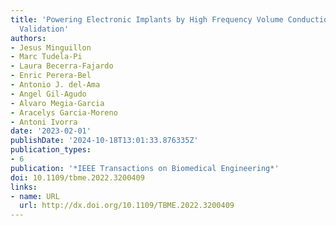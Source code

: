 ```yaml
---
title: 'Powering Electronic Implants by High Frequency Volume Conduction: In Human
  Validation'
authors:
- Jesus Minguillon
- Marc Tudela-Pi
- Laura Becerra-Fajardo
- Enric Perera-Bel
- Antonio J. del-Ama
- Angel Gil-Agudo
- Alvaro Megia-Garcia
- Aracelys Garcia-Moreno
- Antoni Ivorra
date: '2023-02-01'
publishDate: '2024-10-18T13:01:33.876335Z'
publication_types:
- 6
publication: '*IEEE Transactions on Biomedical Engineering*'
doi: 10.1109/tbme.2022.3200409
links:
- name: URL
  url: http://dx.doi.org/10.1109/TBME.2022.3200409
---
```

